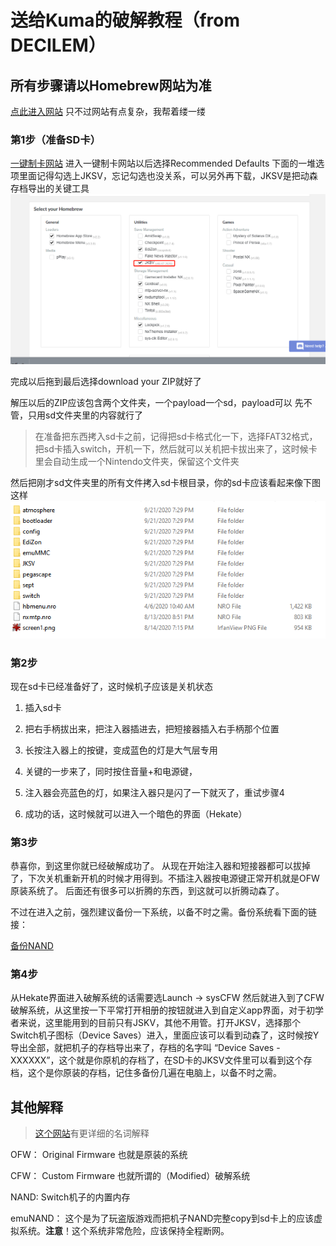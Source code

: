 # 送给Kuma的破解教程（from DECILEM）
## 所有步骤请以Homebrew网站为准
[点此进入网站](https://switch.homebrew.guide/)   只不过网站有点复杂，我帮着缕一缕
### 第1步（准备SD卡）
[一键制卡网站](http://www.sdsetup.com/)
进入一键制卡网站以后选择Recommended Defaults
下面的一堆选项里面记得勾选上JKSV，忘记勾选也没关系，可以另外再下载，JKSV是把动森存档导出的关键工具
<img src="https://github.com/decilem/acnhkuma/raw/main/pic/makingSD.png" width="800">

完成以后拖到最后选择download your ZIP就好了

解压以后的ZIP应该包含两个文件夹，一个payload一个sd，payload可以 先不管，只用sd文件夹里的内容就行了

>在准备把东西拷入sd卡之前，记得把sd卡格式化一下，选择FAT32格式，把sd卡插入switch，开机一下，然后就可以关机把卡拔出来了，这时候卡里会自动生成一个Nintendo文件夹，保留这个文件夹

然后把刚才sd文件夹里的所有文件拷入sd卡根目录，你的sd卡应该看起来像下图这样
<img src="https://github.com/decilem/acnhkuma/raw/main/pic/SDcard.png" width="800">

### 第2步
现在sd卡已经准备好了，这时候机子应该是关机状态

1. 插入sd卡

2. 把右手柄拔出来，把注入器插进去，把短接器插入右手柄那个位置

3. 长按注入器上的按键，变成蓝色的灯是大气层专用

4. 关键的一步来了，同时按住音量+和电源键，

5. 注入器会亮蓝色的灯，如果注入器只是闪了一下就灭了，重试步骤4

6. 成功的话，这时候就可以进入一个暗色的界面（Hekate） 

### 第3步
恭喜你，到这里你就已经破解成功了。 从现在开始注入器和短接器都可以拔掉了，下次关机重新开机的时候才用得到。不插注入器按电源键正常开机就是OFW原装系统了。
后面还有很多可以折腾的东西，到这就可以折腾动森了。

不过在进入之前，强烈建议备份一下系统，以备不时之需。备份系统看下面的链接：

[备份NAND](https://switch.homebrew.guide/hacking/caffeine/safetyprecautions)

### 第4步
从Hekate界面进入破解系统的话需要选Launch -> sysCFW 然后就进入到了CFW破解系统，从这里按一下平常打开相册的按钮就进入到自定义app界面，对于初学者来说，这里能用到的目前只有JSKV，其他不用管。打开JKSV，选择那个Switch机子图标（Device Saves）进入，里面应该可以看到动森了，这时候按Y导出全部，就把机子的存档导出来了，存档的名字叫 “Device Saves - XXXXXX”，这个就是你原机的存档了，在SD卡的JKSV文件里可以看到这个存档，这个是你原装的存档，记住多备份几遍在电脑上，以备不时之需。

## 其他解释
> [这个网站](https://www.reddit.com/r/SwitchHaxing/comments/gip0jb/>current_methods_and_exploits_beginner_faq_3_its/)有更详细的名词解释

OFW： Original Firmware 也就是原装的系统

CFW： Custom Firmware 也就所谓的（Modified）破解系统

NAND: Switch机子的内置内存

emuNAND： 这个是为了玩盗版游戏而把机子NAND完整copy到sd卡上的应该虚拟系统。**注意**！这个系统非常危险，应该保持全程断网。
